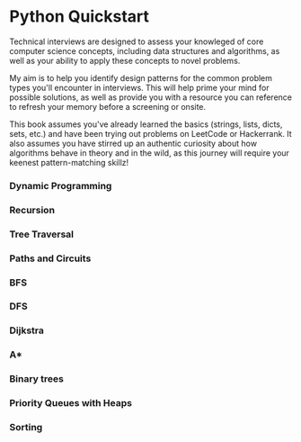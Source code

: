 # Python Quickstart

Technical interviews are designed to assess your knowleged of core computer science concepts, including data structures
and algorithms, as well as your ability to apply these concepts to novel problems. 

My aim is to help you identify design patterns for the common problem types you'll encounter in interviews. 
This will help prime your mind for possible solutions, as well as provide you with a resource you can reference to
refresh your memory before a screening or onsite. 

This book assumes you've already learned the basics (strings, lists, dicts, sets, etc.) and have been trying out problems 
on LeetCode or Hackerrank. It also assumes you have stirred up an authentic curiosity about how algorithms behave in 
theory and in the wild, as this journey will require your keenest pattern-matching skillz!

### Dynamic Programming
### Recursion
### Tree Traversal
### Paths and Circuits
### BFS
### DFS
### Dijkstra
### A*
### Binary trees
### Priority Queues with Heaps
### Sorting
